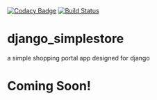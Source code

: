 [![Codacy Badge](https://api.codacy.com/project/badge/grade/9dc1da8ebc414fe4a2991a552bd6568b)](https://www.codacy.com/app/joranbeasley/django_simplestore)
[![Build Status](https://travis-ci.org/joranbeasley/django_simplestore.svg?branch=master)](https://travis-ci.org/joranbeasley/django_simplestore)


# django_simplestore
a simple shopping portal app designed for django

# Coming Soon!

